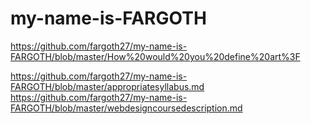 # my-name-is-FARGOTH
https://github.com/fargoth27/my-name-is-FARGOTH/blob/master/How%20would%20you%20define%20art%3F

https://github.com/fargoth27/my-name-is-FARGOTH/blob/master/appropriatesyllabus.md
https://github.com/fargoth27/my-name-is-FARGOTH/blob/master/webdesigncoursedescription.md
